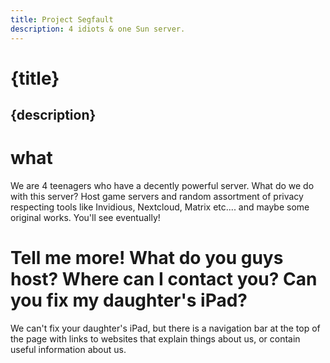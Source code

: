 ```yaml
---
title: Project Segfault
description: 4 idiots & one Sun server.
---
```


# {title}

## {description}

# what
We are 4 teenagers who have a decently powerful server. What do we do with this server? Host game servers and random assortment of privacy respecting tools like Invidious, Nextcloud, Matrix etc.... and maybe some original works. You'll see eventually!

# Tell me more! What do you guys host? Where can I contact you? Can you fix my daughter's iPad?
We can't fix your daughter's iPad, but there is a navigation bar at the top of the page with links to websites that explain things about us, or contain useful information about us.